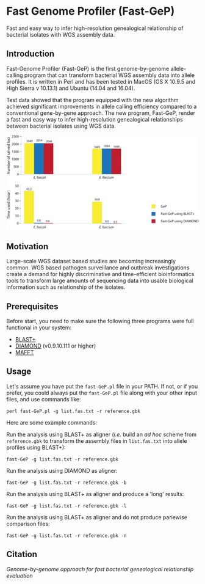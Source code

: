 # Fast Genome Profiler (Fast-GeP)
Fast and easy way to infer high-resolution genealogical relationship of bacterial isolates with WGS assembly data.

## Introduction

Fast-Genome Profiler (Fast-GeP) is the first genome-by-genome allele-calling program that can transform bacterial WGS assembly data into allele profiles. 
It is written in Perl and has been tested in MacOS (OS X 10.9.5 and High Sierra v 10.13.1) and Ubuntu (14.04 and 16.04).

Test data showed that the program equipped with the new algorithm achieved significant improvements in allele calling efficiency compared to a conventional gene-by-gene approach. The new program, Fast-GeP, render a fast and easy way to infer high-resolution genealogical relationships between bacterial isolates using WGS data.


![usage-0](https://github.com/jizhang-nz/fast-GeP/blob/master/Examples/Fig.1.png)

## Motivation
Large-scale WGS dataset based studies are becoming increasingly common. WGS based pathogen surveillance and outbreak investigations create a demand for highly discriminative and time-efficient bioinformatics tools to transform large amounts of sequencing data into usable biological information such as relationship of the isolates.

## Prerequisites
Before start, you need to make sure the following three programs were full functional in your system:
   * [BLAST+](https://ftp.ncbi.nlm.nih.gov/blast/executables/blast+/LATEST/)
   * [DIAMOND](https://github.com/bbuchfink/diamond) (v0.9.10.111 or higher)
   * [MAFFT](https://mafft.cbrc.jp/alignment/software/)

## Usage
Let's assume you have put the `fast-GeP.pl` file in your PATH. If not, or if you prefer, you could always put the `fast-GeP.pl` file along with your other input files, and use commands like:

    perl fast-GeP.pl -g list.fas.txt -r reference.gbk

Here are some example commands:

Run the analysis using BLAST+ as aligner (_i.e._ build an _ad hoc_ scheme from `reference.gbk` to transform the assembly files in `list.fas.txt` into allele profiles using BLAST+):

    fast-GeP -g list.fas.txt -r reference.gbk

Run the analysis using DIAMOND as aligner:

    fast-GeP -g list.fas.txt -r reference.gbk -b

Run the analysis using BLAST+ as aligner and produce a 'long' results:

    fast-GeP -g list.fas.txt -r reference.gbk -l

Run the analysis using BLAST+ as aligner and do not produce pariewise comparison files:

    fast-GeP -g list.fas.txt -r reference.gbk -n

## Citation
_Genome-by-genome approach for fast bacterial genealogical relationship evaluation_
